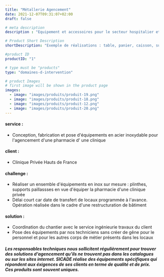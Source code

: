 ```yaml
---
title: "Métallerie Agencement"
date: 2021-12-07T09:31:07+02:00
draft: false

# meta description
description : "Equipement et accessoires pour le secteur hospitalier et les laboratoires"

# Product Short Description
shortDescription: "Exemple de réalisations : table, panier, caisson, support sonde, armoire à pharmacie, rack, rayonnage, guéridon inox, marche pied, tige porte sérum, portique, plan de travail, bloc tiroir, rail, tablette abattante, support mural, claustra, paravent"

#product ID
productID: "1"

# type must be "products"
type: "domaines-d-intervention"

# product Images
# first image will be shown in the product page
images:
  - image: "images/produits/produit-19.png"
  - image: "images/produits/produit-18.png"
  - image: "images/produits/produit-12.png"
  - image: "images/produits/produit-20.png"
---
```


#### service :
* Conception, fabrication et pose d'équipements en acier inoxydable pour l'agencement d'une pharmacie d' une clinique  

#### client :
* Clinique Privée Hauts de France 

#### challenge :
* Réaliser un ensemble d'équipements en inox sur mesure : plinthes, supports paillassses en vue d'équiper la pharmacie d'une clinique privée 
* Délai court car date de transfert de locaux programmée à l'avance. Opération réalisée dans le cadre d'une restructuration de bâtiment

#### solution :
* Coordination du chantier avec le service ingénieurie travaux du client
* Pose des équipements par nos techniciens sans créer de gêne pour le personnel et pour les autres corps de métier présents dans les locaux

##### Les responsables techniques nous sollicitent régulièrement pour trouver des solutions d'agencement qu'ils ne trouvent pas dans les catalogues ou sur les sites internet. SICADE réalise des équipements spécifiques qui répondent aux éxigences de ses clients en terme de qualité et de prix. Ces produits sont souvent uniques.
